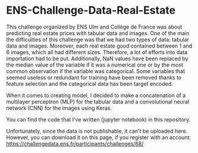 # ENS-Challenge-Data-Real-Estate
This challenge organized by ENS Ulm and Collège de France was about predicting real estate prices with tabular data and images.
One of the main the difficulties of this challenge was that we had two types of data: tabular data and images. Moreover, each real estate good contained between 1 and 6 images, which all had different sizes. Therefore, a lot of efforts into data importation had to be put. Additionally, NaN values have been replaced by the median value of the variable if it was a numerical one or by the most common observation if the variable was categorical. Some variables that seemed useless or redundant for training have been removed thanks to feature selection and the categorical data has been target encoded.

When it comes to creating model, I decided to make a concatenation of a multilayer perceptron (MLP) for the tabular data and a convolutional neural network (CNN) for the images using Keras. 

You can find the code that I've written (jupyter notebook) in this repository. 

Unfortunately, since the data is not publishable, it can't be uploaded here. However, you can download it on this page, if you register with an account: 
https://challengedata.ens.fr/participants/challenges/68/

